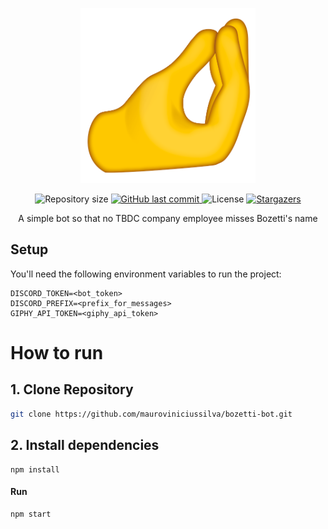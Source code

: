 <p align="center">
  <img src="https://github.com/mauroviniciussilva/bozetti-bot/blob/main/images/italian-hand.png" alt="Bozetti" width="280"/>
</p>

<p align="center">	
  <img alt="Repository size" src="https://img.shields.io/github/repo-size/mauroviniciussilva/bozetti-bot?color=774DD6">
  <a href="https://github.com/mauroviniciussilva/bozetti-bot/commits/master">
    <img alt="GitHub last commit" src="https://img.shields.io/github/last-commit/mauroviniciussilva/bozetti-bot?color=774DD6">
  </a> 
  <img alt="License" src="https://img.shields.io/badge/license-MIT-8257E5">
  <a href="https://github.com/mauroviniciussilva/bozetti-bot/stargazers">
    <img alt="Stargazers" src="https://img.shields.io/github/stars/mauroviniciussilva/proffy?color=8257E5&logo=github">
  </a>
</p>

<div align="center">A simple bot so that no TBDC company employee misses Bozetti's name</div>

## Setup

You'll need the following environment variables to run the project:

```dosini
DISCORD_TOKEN=<bot_token>
DISCORD_PREFIX=<prefix_for_messages>
GIPHY_API_TOKEN=<giphy_api_token>
```

# How to run

## 1. Clone Repository

```bash
git clone https://github.com/mauroviniciussilva/bozetti-bot.git
```

## 2. Install dependencies
```
npm install
```

#### Run
```
npm start
```
